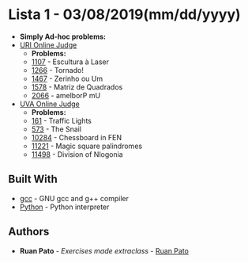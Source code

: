 # Lista 1 - 03/08/2019(mm/dd/yyyy)

* **Simply Ad-hoc problems:**
* [URI Online Judge](https://www.urionlinejudge.com.br)
    * **Problems:**
    * [1107](https://www.urionlinejudge.com.br/judge/pt/problems/view/1107) - Escultura à Laser
    * [1266](https://www.urionlinejudge.com.br/judge/pt/problems/view/1266) - Tornado!
    * [1467](https://www.urionlinejudge.com.br/judge/pt/problems/view/1467) - Zerinho ou Um
    * [1578](https://www.urionlinejudge.com.br/judge/pt/problems/view/1578) - Matriz de Quadrados
    * [2066](https://www.urionlinejudge.com.br/judge/pt/problems/view/2066) - amelborP mU
* [UVA Online Judge](https://uva.onlinejudge.org/)
    * **Problems:**
    * [161](https://uva.onlinejudge.org/index.php?option=onlinejudge&page=show_problem&problem=97) - Traffic Lights
    * [573](https://uva.onlinejudge.org/index.php?option=onlinejudge&page=show_problem&problem=514) - The Snail
    * [10284](https://uva.onlinejudge.org/index.php?option=onlinejudge&page=show_problem&problem=1225) - Chessboard in FEN
    * [11221](https://uva.onlinejudge.org/index.php?option=onlinejudge&page=show_problem&problem=2162) - Magic square palindromes
    * [11498](https://uva.onlinejudge.org/index.php?option=onlinejudge&page=show_problem&problem=2493) - Division of Nlogonia

## Built With

* [gcc](https://gcc.gnu.org/) - GNU gcc and g++ compiler
* [Python](https://www.python.org/) - Python interpreter

## Authors

* **Ruan Pato** - *Exercises made extraclass* - [Ruan Pato](https://github.com/ruanpato)